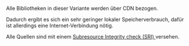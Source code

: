 Alle Bibliotheken in dieser Variante werden über CDN bezogen.

Dadurch ergibt es sich ein sehr geringer lokaler Speicherverbrauch, dafür ist allerdings eine Internet-Verbindung nötig.

Alle Quellen sind mit einem [Subresource Integrity check (SRI) ](https://en.wikipedia.org/wiki/Subresource_Integrity) versehen.
